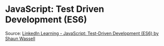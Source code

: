 # JavaScript: Test Driven Development (ES6)

Source: [LinkedIn Learning - JavaScript: Test-Driven Development (ES6) by Shaun Wassell](https://www.linkedin.com/learning/javascript-test-driven-development-es6/intro-video?autoplay=true&u=76013930)
